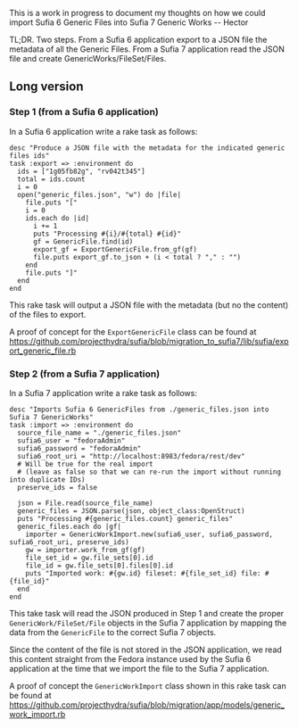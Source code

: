 This is a work in progress to document my thoughts on how we could import Sufia 6 Generic Files into Sufia 7 Generic Works -- Hector

TL;DR. Two steps. From a Sufia 6 application export to a JSON file the metadata of all the Generic Files. From a Sufia 7 application read the JSON file and create GenericWorks/FileSet/Files. 

## Long version

### Step 1 (from a Sufia 6 application)
In a Sufia 6 application write a rake task as follows:
```
desc "Produce a JSON file with the metadata for the indicated generic files ids"
task :export => :environment do
  ids = ["1g05fb82g", "rv042t345"]
  total = ids.count
  i = 0
  open("generic_files.json", "w") do |file|
    file.puts "["
    i = 0
    ids.each do |id|
      i += 1
      puts "Processing #{i}/#{total} #{id}"
      gf = GenericFile.find(id)
      export_gf = ExportGenericFile.from_gf(gf)
      file.puts export_gf.to_json + (i < total ? "," : "")
    end
    file.puts "]"
  end
end
```
This rake task will output a JSON file with the metadata (but no the content) of the files to export.

A proof of concept for the `ExportGenericFile` class can be found at https://github.com/projecthydra/sufia/blob/migration_to_sufia7/lib/sufia/export_generic_file.rb


### Step 2 (from a Sufia 7 application)
In a Sufia 7 application write a rake task as follows:
```
desc "Imports Sufia 6 GenericFiles from ./generic_files.json into Sufia 7 GenericWorks"
task :import => :environment do
  source_file_name = "./generic_files.json"
  sufia6_user = "fedoraAdmin"
  sufia6_password = "fedoraAdmin"
  sufia6_root_uri = "http://localhost:8983/fedora/rest/dev"
  # Will be true for the real import
  # (leave as false so that we can re-run the import without running into duplicate IDs)
  preserve_ids = false

  json = File.read(source_file_name)
  generic_files = JSON.parse(json, object_class:OpenStruct)
  puts "Processing #{generic_files.count} generic_files"
  generic_files.each do |gf|
    importer = GenericWorkImport.new(sufia6_user, sufia6_password, sufia6_root_uri, preserve_ids)
    gw = importer.work_from_gf(gf)
    file_set_id = gw.file_sets[0].id
    file_id = gw.file_sets[0].files[0].id
    puts "Imported work: #{gw.id} fileset: #{file_set_id} file: #{file_id}"
  end
end
```
This take task will read the JSON produced in Step 1 and create the proper `GenericWork/FileSet/File` objects in the Sufia 7 application by mapping the data from the `GenericFile` to the correct Sufia 7 objects.

Since the content of the file is not stored in the JSON application, we read this content straight from the Fedora instance used by the Sufia 6 application at the time that we import the file to the Sufia 7 application.

A proof of concept the `GenericWorkImport` class shown in this rake task can be found at https://github.com/projecthydra/sufia/blob/migration/app/models/generic_work_import.rb
